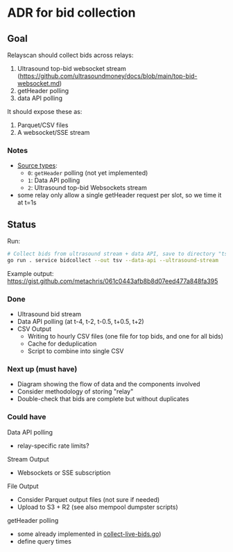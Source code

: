# ADR for bid collection

## Goal

Relayscan should collect bids across relays:

1. Ultrasound top-bid websocket stream (https://github.com/ultrasoundmoney/docs/blob/main/top-bid-websocket.md)
2. getHeader polling
3. data API polling

It should expose these as:

1. Parquet/CSV files
2. A websocket/SSE stream

### Notes

- [Source types](https://github.com/flashbots/relayscan/blob/bidstream/services/bidcollect/types.go#L13-L18):
  - `0`: `getHeader` polling (not yet implemented)
  - `1`: Data API polling
  - `2`: Ultrasound top-bid Websockets stream
- some relay only allow a single getHeader request per slot, so we time it at t=1s

## Status

Run:

```bash
# Collect bids from ultrasound stream + data API, save to directory "tsv/<date>/<filename>.tsv"
go run . service bidcollect --out tsv --data-api --ultrasound-stream
```

Example output: https://gist.github.com/metachris/061c0443afb8b8d07eed477a848fa395

### Done

- Ultrasound bid stream
- Data API polling (at t-4, t-2, t-0.5, t+0.5, t+2)
- CSV Output
  - Writing to hourly CSV files (one file for top bids, and one for all bids)
  - Cache for deduplication
  - Script to combine into single CSV

### Next up (must have)

- Diagram showing the flow of data and the components involved
- Consider methodology of storing "relay"
- Double-check that bids are complete but without duplicates

### Could have

Data API polling
- relay-specific rate limits?

Stream Output
- Websockets or SSE subscription

File Output
- Consider Parquet output files (not sure if needed)
- Upload to S3 + R2 (see also mempool dumpster scripts)

getHeader polling
- some already implemented in [collect-live-bids.go](/cmd/service/collect-live-bids.go))
- define query times
